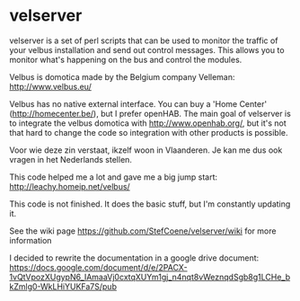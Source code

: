 # velserver
velserver is a set of perl scripts that can be used to monitor the traffic of your velbus installation and send out control messages. This allows you to monitor what's happening on the bus and control the modules.

Velbus is domotica made by the Belgium company Velleman: http://www.velbus.eu/

Velbus has no native external interface. You can buy a 'Home Center' (http://homecenter.be/), but I prefer openHAB.
The main goal of velserver is to integrate the velbus domotica with http://www.openhab.org/, but it's not that hard to change the code so integration with other products is possible.

Voor wie deze zin verstaat, ikzelf woon in Vlaanderen. Je kan me dus ook vragen in het Nederlands stellen.

This code helped me a lot and gave me a big jump start: http://leachy.homeip.net/velbus/

This code is not finished. It does the basic stuff, but I'm constantly updating it.

See the wiki page https://github.com/StefCoene/velserver/wiki for more information

I decided to rewrite the documentation in a google drive document:
https://docs.google.com/document/d/e/2PACX-1vQtVpozXUgypN6_IAmaaVj0cxtqXUYm1gj_n4nqt8vWeznqdSgb8g1LCHe_bkZmlg0-WkLHiYUKFa7S/pub
